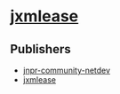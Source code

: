 # [jxmlease](https://pypi.org/project/jxmlease)



## Publishers
- [jnpr-community-netdev](https://pypi.org/user/jnpr-community-netdev)
- [jxmlease](https://pypi.org/user/jxmlease)

